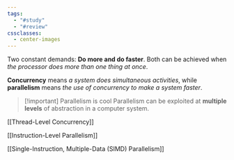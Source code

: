 ```yaml
---
tags:
  - "#study"
  - "#review"
cssclasses:
  - center-images
---
```

Two constant demands: **Do more and do faster**. Both can be achieved when *the processor does more than one thing at once*.

**Concurrency** means *a system does simultaneous activities*, while **parallelism** means *the use of concurrency to make a system faster*.


> [!important] Parallelism is cool
> Parallelism can be exploited at **multiple levels** of abstraction in a computer system.

[[Thread-Level Concurrency]]

[[Instruction-Level Parallelism]]

[[Single-Instruction, Multiple-Data (SIMD) Parallelism]]
